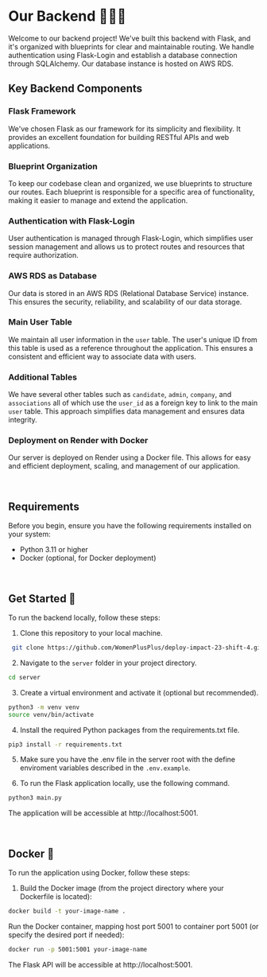 # Our Backend 👩🏾‍💻

Welcome to our backend project! We've built this backend with Flask, and it's organized with blueprints for clear and maintainable routing. We handle authentication using Flask-Login and establish a database connection through SQLAlchemy. Our database instance is hosted on AWS RDS.

## Key Backend Components

### Flask Framework

We've chosen Flask as our framework for its simplicity and flexibility. It provides an excellent foundation for building RESTful APIs and web applications.

### Blueprint Organization

To keep our codebase clean and organized, we use blueprints to structure our routes. Each blueprint is responsible for a specific area of functionality, making it easier to manage and extend the application.

### Authentication with Flask-Login

User authentication is managed through Flask-Login, which simplifies user session management and allows us to protect routes and resources that require authorization.

### AWS RDS as Database

Our data is stored in an AWS RDS (Relational Database Service) instance. This ensures the security, reliability, and scalability of our data storage.

### Main User Table

We maintain all user information in the `user` table. The user's unique ID from this table is used as a reference throughout the application. This ensures a consistent and efficient way to associate data with users.

### Additional Tables

We have several other tables such as `candidate`, `admin`, `company`, and `associations` all of which use the `user_id` as a foreign key to link to the main `user` table. This approach simplifies data management and ensures data integrity.

### Deployment on Render with Docker

Our server is deployed on Render using a Docker file. This allows for easy and efficient deployment, scaling, and management of our application.

<br/>

## Requirements

Before you begin, ensure you have the following requirements installed on your system:

- Python 3.11 or higher
- Docker (optional, for Docker deployment)

<br/>

## Get Started 🚀

To run the backend locally, follow these steps:

1. Clone this repository to your local machine.

```bash
 git clone https://github.com/WomenPlusPlus/deploy-impact-23-shift-4.git
```

2. Navigate to the `server` folder in your project directory.

```bash
cd server
```

3. Create a virtual environment and activate it (optional but recommended).

```bash
python3 -m venv venv
source venv/bin/activate
```

4. Install the required Python packages from the requirements.txt file.

```bash
pip3 install -r requirements.txt
```

5. Make sure you have the .env file in the server root with the define enviroment variables described in the `.env.example`.

6. To run the Flask application locally, use the following command.

```bash
python3 main.py
```

The application will be accessible at http://localhost:5001.

<br/>

## Docker 🐳

To run the application using Docker, follow these steps:

1. Build the Docker image (from the project directory where your Dockerfile is located):

```bash
docker build -t your-image-name .
```

Run the Docker container, mapping host port 5001 to container port 5001 (or specify the desired port if needed):

```bash
docker run -p 5001:5001 your-image-name
```

The Flask API will be accessible at http://localhost:5001.

